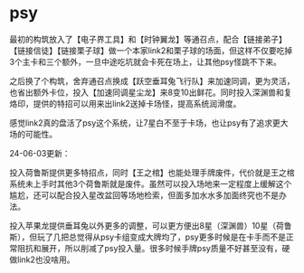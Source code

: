 # psy

最初的构筑放入了【电子界工具】和【时钟翼龙】等通召点，配合【链接弟子】【链接信徒】【链接栗子球】做一个本家link2和栗子球的场面，但这样不仅要吃掉3个主卡和三个额外，一旦中途吃坑就会卡死在场上，让其他psy怪跳不下来。

之后换了个构筑，舍弃通召点换成【跃空垂耳兔飞行队】来加速同调，更为灵活，也省出额外卡位，投入【加速同调星尘龙】来8变10出鲜花。同时投入深渊兽和复烙印，提供的特招可以用来出link2送掉卡场怪，提高系统润滑度。

感觉link2真的盘活了psy这个系统，让7星白不至于卡场，也让psy有了追求更大场的可能性。

24-06-03更新：

投入荷鲁斯提供更多特招点，同时【王之棺】也能处理手牌废件，代价就是王之棺系统未上手时其他3个荷鲁斯就是废件。虽然可以投入场地来一定程度上缓解这个尴尬，还可以配合投入星改盆回等场地检索，但面多加水水多加面终究也不是办法。

投入苹果龙提供垂耳兔以外更多的调整，可以更方便出8星（深渊兽）10星（荷鲁斯），但玩了几把总觉得从psy卡组变成大牌均了，psy更多时候是在卡手而不是正常阻抗和展开，所以削减了psy投入量。很多时候手牌psy质量不好甚至没有，硬做link2也没啥用。

